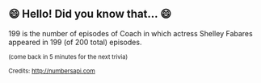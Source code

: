 ## 😄 Hello! Did you know that... 😄
199 is the number of episodes of Coach in which actress Shelley Fabares appeared in 199 (of 200 total) episodes.

<sup>(come back in 5 minutes for the next trivia)</sup>


<sup>Credits: http://numbersapi.com</sup>
